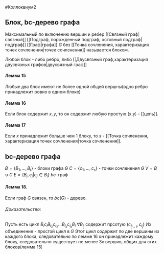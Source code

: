 #Коллоквиум2
## Блок, bc-дерево графа
Максимальный по включению вершин и ребер [[Связный граф|связный]] [[Подграф, порожденный подграф, остовный подграф|подграф]] [[Граф|графа]] $G$ без [[Точка сочленения, характеризация точек сочленения|точек сочленения]] называется блоком.

Любой блок - либо ребро, либо [[Двусвязный граф,характеризация двусвязных графов|двусвязный граф]]

#### Лемма 15
Любые два блок  имеют не более одной общей вершны(одно ребро принадлежит ровно в одном блоке)

#### Лемма 16 
Если блок содержит $x, y$, то он содержит любую простую (x,y) - [[цепь]].

#### Лемма 17
Если $x$ принадлежит больше чем 1 блоку, то $x$ - [[Точка сочленения, характеризация точек сочленения|точка сочленения]].

## bc-дерево графа 
$B = \{B_1 , \ldots, B_t\}$ - блоки графа $G$
$C = \{c_1, \ldots, c_s\}$ - точки сочленения $G$
$V = B \cup C$
$E = \{B_i, c_j| c_j\in B_i\}$
$bc$-граф 

#### Лемма 18.
Если граф $G$ связен, то $bc(G)$ - дерево.
###### Доказательство: 
Пусть есть цикл $B_ic_iB_{i_2}c_{i_2}\ldots B_{i_k}c_{i_k}B_i$
$\forall B_{i_j}$ содержит прсотую $(c_{i_{j-1}}, c_{i_{j}})$ 
Их объединение - простой цикл в $G$
Этот цикл содержит по две вершины  из каждого блока, следовательно по лемме 16 он принадлежит каждому блоку, следовательно существует не менее 3х вершин, общих для этих блоков(лемма 15)